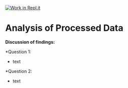 [![Work in Repl.it](https://classroom.github.com/assets/work-in-replit-14baed9a392b3a25080506f3b7b6d57f295ec2978f6f33ec97e36a161684cbe9.svg)](https://classroom.github.com/online_ide?assignment_repo_id=311593&assignment_repo_type=GroupAssignmentRepo)
# Analysis of Processed Data

**Discussion of findings:**

*Question 1:
- text


*Question 2:
- text
